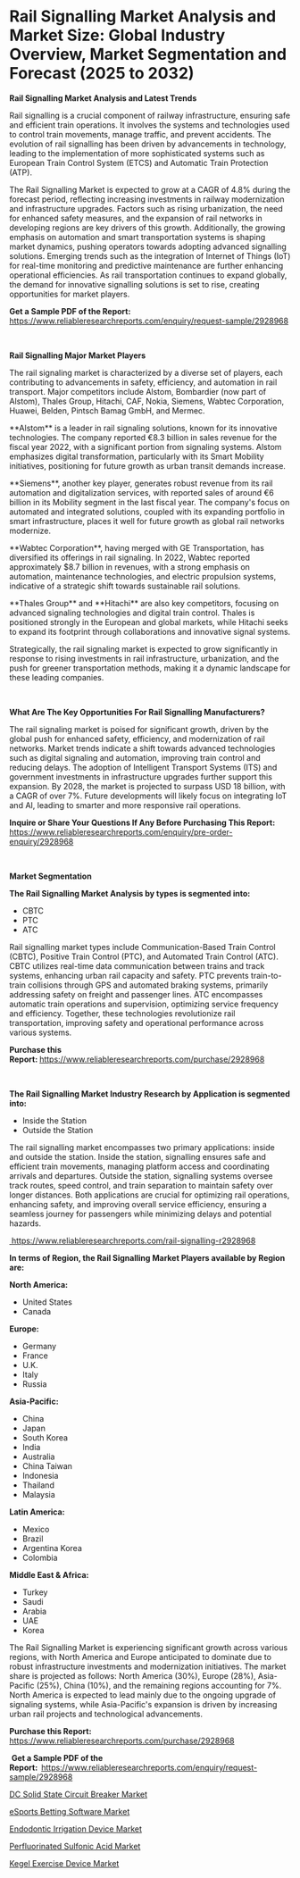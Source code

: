 <p><h1>Rail Signalling Market Analysis and Market Size: Global Industry Overview, Market Segmentation and Forecast (2025 to 2032)</h1></p><p><strong>Rail Signalling Market Analysis and Latest Trends</strong></p>
<p><p>Rail signalling is a crucial component of railway infrastructure, ensuring safe and efficient train operations. It involves the systems and technologies used to control train movements, manage traffic, and prevent accidents. The evolution of rail signalling has been driven by advancements in technology, leading to the implementation of more sophisticated systems such as European Train Control System (ETCS) and Automatic Train Protection (ATP).</p><p>The Rail Signalling Market is expected to grow at a CAGR of 4.8% during the forecast period, reflecting increasing investments in railway modernization and infrastructure upgrades. Factors such as rising urbanization, the need for enhanced safety measures, and the expansion of rail networks in developing regions are key drivers of this growth. Additionally, the growing emphasis on automation and smart transportation systems is shaping market dynamics, pushing operators towards adopting advanced signalling solutions. Emerging trends such as the integration of Internet of Things (IoT) for real-time monitoring and predictive maintenance are further enhancing operational efficiencies. As rail transportation continues to expand globally, the demand for innovative signalling solutions is set to rise, creating opportunities for market players.</p></p>
<p><strong>Get a Sample PDF of the Report:&nbsp;</strong> <a href="https://www.reliableresearchreports.com/enquiry/request-sample/2928968?utm_campaign=24&utm_medium=2&utm_source=Github&utm_content=ia&utm_term=12032025&utm_id=rail-signalling">https://www.reliableresearchreports.com/enquiry/request-sample/2928968</a></p>
<p>&nbsp;</p>
<p><strong>Rail Signalling Major Market Players</strong></p>
<p><p>The rail signaling market is characterized by a diverse set of players, each contributing to advancements in safety, efficiency, and automation in rail transport. Major competitors include Alstom, Bombardier (now part of Alstom), Thales Group, Hitachi, CAF, Nokia, Siemens, Wabtec Corporation, Huawei, Belden, Pintsch Bamag GmbH, and Mermec.</p><p>**Alstom** is a leader in rail signaling solutions, known for its innovative technologies. The company reported €8.3 billion in sales revenue for the fiscal year 2022, with a significant portion from signaling systems. Alstom emphasizes digital transformation, particularly with its Smart Mobility initiatives, positioning for future growth as urban transit demands increase.</p><p>**Siemens**, another key player, generates robust revenue from its rail automation and digitalization services, with reported sales of around €6 billion in its Mobility segment in the last fiscal year. The company's focus on automated and integrated solutions, coupled with its expanding portfolio in smart infrastructure, places it well for future growth as global rail networks modernize.</p><p>**Wabtec Corporation**, having merged with GE Transportation, has diversified its offerings in rail signaling. In 2022, Wabtec reported approximately $8.7 billion in revenues, with a strong emphasis on automation, maintenance technologies, and electric propulsion systems, indicative of a strategic shift towards sustainable rail solutions.</p><p>**Thales Group** and **Hitachi** are also key competitors, focusing on advanced signaling technologies and digital train control. Thales is positioned strongly in the European and global markets, while Hitachi seeks to expand its footprint through collaborations and innovative signal systems.</p><p>Strategically, the rail signaling market is expected to grow significantly in response to rising investments in rail infrastructure, urbanization, and the push for greener transportation methods, making it a dynamic landscape for these leading companies.</p></p>
<p>&nbsp;</p>
<p><strong>What Are The Key Opportunities For Rail Signalling Manufacturers?</strong></p>
<p><p>The rail signaling market is poised for significant growth, driven by the global push for enhanced safety, efficiency, and modernization of rail networks. Market trends indicate a shift towards advanced technologies such as digital signaling and automation, improving train control and reducing delays. The adoption of Intelligent Transport Systems (ITS) and government investments in infrastructure upgrades further support this expansion. By 2028, the market is projected to surpass USD 18 billion, with a CAGR of over 7%. Future developments will likely focus on integrating IoT and AI, leading to smarter and more responsive rail operations.</p></p>
<p><strong>Inquire or Share Your Questions If Any Before Purchasing This Report:</strong> <a href="https://www.reliableresearchreports.com/enquiry/pre-order-enquiry/2928968?utm_campaign=24&utm_medium=2&utm_source=Github&utm_content=ia&utm_term=12032025&utm_id=rail-signalling">https://www.reliableresearchreports.com/enquiry/pre-order-enquiry/2928968</a></p>
<p>&nbsp;</p>
<p><strong>Market Segmentation</strong></p>
<p><strong>The Rail Signalling Market Analysis by types is segmented into:</strong></p>
<p><ul><li>CBTC</li><li>PTC</li><li>ATC</li></ul></p>
<p><p>Rail signalling market types include Communication-Based Train Control (CBTC), Positive Train Control (PTC), and Automated Train Control (ATC). CBTC utilizes real-time data communication between trains and track systems, enhancing urban rail capacity and safety. PTC prevents train-to-train collisions through GPS and automated braking systems, primarily addressing safety on freight and passenger lines. ATC encompasses automatic train operations and supervision, optimizing service frequency and efficiency. Together, these technologies revolutionize rail transportation, improving safety and operational performance across various systems.</p></p>
<p><strong>Purchase this Report:&nbsp;</strong><a href="https://www.reliableresearchreports.com/purchase/2928968?utm_campaign=24&utm_medium=2&utm_source=Github&utm_content=ia&utm_term=12032025&utm_id=rail-signalling">https://www.reliableresearchreports.com/purchase/2928968</a></p>
<p>&nbsp;</p>
<p><strong>The Rail Signalling Market Industry Research by Application is segmented into:</strong></p>
<p><ul><li>Inside the Station</li><li>Outside the Station</li></ul></p>
<p><p>The rail signalling market encompasses two primary applications: inside and outside the station. Inside the station, signalling ensures safe and efficient train movements, managing platform access and coordinating arrivals and departures. Outside the station, signalling systems oversee track routes, speed control, and train separation to maintain safety over longer distances. Both applications are crucial for optimizing rail operations, enhancing safety, and improving overall service efficiency, ensuring a seamless journey for passengers while minimizing delays and potential hazards.</p></p>
<p><a href="https://www.reliableresearchreports.com/rail-signalling-r2928968?utm_campaign=24&utm_medium=2&utm_source=Github&utm_content=ia&utm_term=12032025&utm_id=rail-signalling">&nbsp;https://www.reliableresearchreports.com/rail-signalling-r2928968</a></p>
<p><strong>In terms of Region, the Rail Signalling Market Players available by Region are:</strong></p>
<p>
    <p> <strong> North America: </strong>
        <ul>
            <li>United States</li>
            <li>Canada</li>
        </ul>
        </p> 
    <p> <strong> Europe: </strong>
        <ul>
            <li>Germany</li>
            <li>France</li>
            <li>U.K.</li>
            <li>Italy</li>
            <li>Russia</li>
        </ul>
        </p> 
    <p> <strong> Asia-Pacific: </strong>
        <ul>
            <li>China</li>
            <li>Japan</li>
            <li>South Korea</li>
            <li>India</li>
            <li>Australia</li>
            <li>China Taiwan</li>
            <li>Indonesia</li>
            <li>Thailand</li>
            <li>Malaysia</li>
        </ul>
        </p> 
    <p> <strong> Latin America: </strong>
        <ul>
            <li>Mexico</li>
            <li>Brazil</li>
            <li>Argentina Korea</li>
            <li>Colombia</li>
        </ul>
        </p> 
    <p> <strong> Middle East & Africa: </strong>
        <ul>
            <li>Turkey</li>
            <li>Saudi</li>
            <li>Arabia</li>
            <li>UAE</li>
            <li>Korea</li>
        </ul>
    </p>
    </p>
<p><p>The Rail Signalling Market is experiencing significant growth across various regions, with North America and Europe anticipated to dominate due to robust infrastructure investments and modernization initiatives. The market share is projected as follows: North America (30%), Europe (28%), Asia-Pacific (25%), China (10%), and the remaining regions accounting for 7%. North America is expected to lead mainly due to the ongoing upgrade of signaling systems, while Asia-Pacific's expansion is driven by increasing urban rail projects and technological advancements.</p></p>
<p><strong>Purchase this Report: </strong><a href="https://www.reliableresearchreports.com/purchase/2928968?utm_campaign=24&utm_medium=2&utm_source=Github&utm_content=ia&utm_term=12032025&utm_id=rail-signalling">https://www.reliableresearchreports.com/purchase/2928968</a></p>
<p>&nbsp;<strong>Get a Sample PDF of the Report:&nbsp;&nbsp;</strong><a href="https://www.reliableresearchreports.com/enquiry/request-sample/2928968?utm_campaign=24&utm_medium=2&utm_source=Github&utm_content=ia&utm_term=12032025&utm_id=rail-signalling">https://www.reliableresearchreports.com/enquiry/request-sample/2928968</a></p>
<p><strong></strong></p>
<p><p><a href="https://github.com/chaiszepkadk/Market-Research-Report-List-1/blob/main/dc-solid-state-circuit-breaker-market.md?utm_campaign=24&utm_medium=2&utm_source=Github&utm_content=ia&utm_term=12032025&utm_id=rail-signalling">DC Solid State Circuit Breaker Market</a></p><p><a href="https://github.com/oeungcolesh0/Market-Research-Report-List-1/blob/main/esports-betting-software-market.md?utm_campaign=24&utm_medium=2&utm_source=Github&utm_content=ia&utm_term=12032025&utm_id=rail-signalling">eSports Betting Software Market</a></p><p><a href="https://github.com/sharphadan/Market-Research-Report-List-1/blob/main/endodontic-irrigation-device-market.md?utm_campaign=24&utm_medium=2&utm_source=Github&utm_content=ia&utm_term=12032025&utm_id=rail-signalling">Endodontic Irrigation Device Market</a></p><p><a href="https://github.com/anggigpps/Market-Research-Report-List-1/blob/main/perfluorinated-sulfonic-acid-market.md?utm_campaign=24&utm_medium=2&utm_source=Github&utm_content=ia&utm_term=12032025&utm_id=rail-signalling">Perfluorinated Sulfonic Acid Market</a></p><p><a href="https://github.com/saoneubeh8/Market-Research-Report-List-1/blob/main/kegel-exercise-device-market.md?utm_campaign=24&utm_medium=2&utm_source=Github&utm_content=ia&utm_term=12032025&utm_id=rail-signalling">Kegel Exercise Device Market</a></p></p>